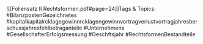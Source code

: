 
![[Foliensatz II Rechtsformen.pdf#page=24]]Tags & Topics:
   #BilanzpostenGezeichnetes
   #kapitalkapitalrcklagegewinnrcklagengewinnvortragverlustvortragjahresberschussjahresfehlbetraganteile
   #Unternehmens
   #GesellschafterErfolgsmessung
   #Geschftsjahr
   #RechtsformenBestandteile